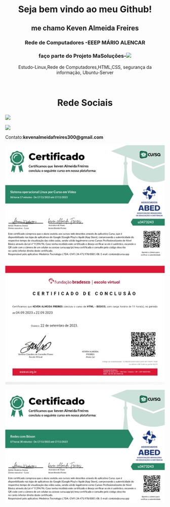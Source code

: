 
<html>
<head>
</head>
<body>
<h1 align="center">Seja bem vindo ao meu Github!</h1>

<h2 align="center">me chamo Keven Almeida Freires</h2>

<h3 align="center">Rede de Computadores -EEEP MÁRIO ALENCAR</h3>

<h3 align="center">faço parte do Projeto MaSoluções<span>-</span><img src="MASOLUCÕES.png" width="40px"></h3>

<p color="blue" align="center">Estudo-Linux,Rede de Computadores,HTML,CSS, segurança da informação, Ubuntu-Server</p>
<br>

<h1 align="center">Rede Sociais</h1>

<a href="https://www.instagram.com/kevenalmeida1414/"><img src="https://upload.wikimedia.org/wikipedia/commons/thumb/a/a5/Instagram_icon.png/600px-Instagram_icon.png" width="50px" align="center"></a>

<a href="https://www.linkedin.com/in/keven-a-6012502a0/"><img src="https://static-00.iconduck.com/assets.00/linkedin-icon-512x512-vkm0drb1.png" width="50px" align="center"></a>

<p>Contato:<strong>kevenalmeidafreires300@gmail.com</strong>


<br>
<br>
<img src="certificate_1700240516626.jpg" align="center">
<br>
<br>
<img src="20231117_190030_070103.jpg" align="center">
<br>
<br>
<img src="CERTIFICADO_Redes.jpg" align="center">
<br>
</body>
</html>
